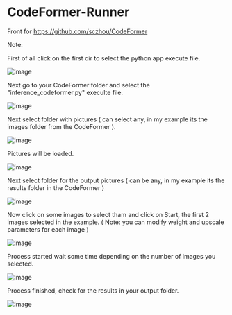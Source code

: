 # CodeFormer-Runner

Front for https://github.com/sczhou/CodeFormer

Note:



First of all click on the first dir to select the python app execute file.

![image](https://user-images.githubusercontent.com/7548709/226600175-0386c95d-6a09-4761-934f-8fa3235d6165.png)

Next go to your CodeFormer folder and select the "inference_codeformer.py" execulte file.

![image](https://user-images.githubusercontent.com/7548709/226597150-f5ff646c-f564-4e18-86da-d868d4245b0d.png)


Next select folder with pictures ( can select any, in my example its the images folder from the CodeFormer ).

![image](https://user-images.githubusercontent.com/7548709/226597477-7f31e63c-c5e5-4949-b7f0-0c861f0d4abe.png)


Pictures will be loaded.


![image](https://user-images.githubusercontent.com/7548709/226614971-23cb1b2b-9629-4fd9-9083-8270f44ce55b.png)



Next select folder for the output pictures ( can be any, in my example its the results folder in the CodeFormer )


![image](https://user-images.githubusercontent.com/7548709/226598010-495f45e0-3a4d-481c-9f24-f4079dbd12d1.png)


Now click on some images to select tham and click on Start, the first 2 images selected in the example.
( Note: you can modify weight and upscale parameters for each image )

![image](https://user-images.githubusercontent.com/7548709/226598413-d61de989-1c13-4e0d-b3a5-af3437fa9afb.png)


Process started wait some time depending on the number of images you selected.


![image](https://user-images.githubusercontent.com/7548709/226599199-f202c70d-6759-46f6-a8f7-dfbba369207e.png)


Process finished, check for the results in your output folder.



![image](https://user-images.githubusercontent.com/7548709/226599451-d7647339-ae8f-4769-afd1-836800646076.png)
